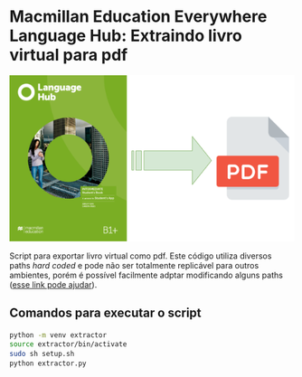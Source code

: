 # Macmillan Education Everywhere Language Hub: Extraindo livro virtual para pdf

<!-- ![logo](./logo.png) -->
<p align="center"><img src="./logo.png" /></p>

Script para exportar livro virtual como pdf. Este código utiliza diversos paths *hard coded* e pode não ser totalmente replicável para outros ambientes, porém é possível facilmente adptar modificando alguns paths ([esse link pode ajudar](https://testgrid.io/blog/xpath-in-chrome-for-selenium/)).

## Comandos para executar o script

```bash
python -m venv extractor
source extractor/bin/activate
sudo sh setup.sh
python extractor.py
```